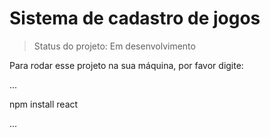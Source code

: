 
# Sistema de cadastro de jogos

> Status do projeto: Em desenvolvimento

Para rodar esse projeto na sua máquina, por favor digite:

...

npm install react

...
